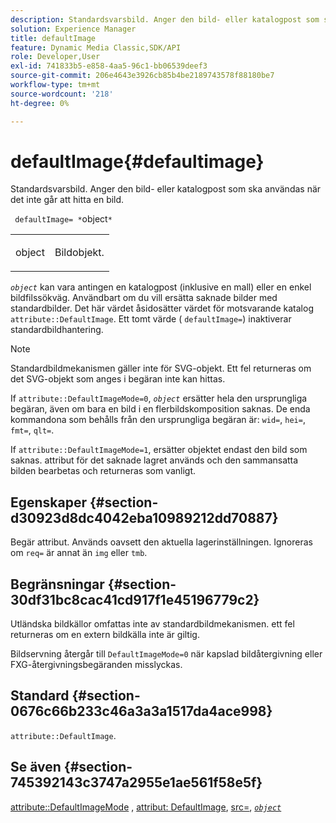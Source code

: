 ```yaml
---
description: Standardsvarsbild. Anger den bild- eller katalogpost som ska användas när det inte går att hitta en bild.
solution: Experience Manager
title: defaultImage
feature: Dynamic Media Classic,SDK/API
role: Developer,User
exl-id: 741833b5-e858-4aa5-96c1-bb06539deef3
source-git-commit: 206e4643e3926cb85b4be2189743578f88180be7
workflow-type: tm+mt
source-wordcount: '218'
ht-degree: 0%

---
```


# defaultImage{#defaultimage}

Standardsvarsbild. Anger den bild- eller katalogpost som ska användas när det inte går att hitta en bild.

` defaultImage= *`object`*`

<table id="simpletable_C1FC14B7D9AE476DB2B10EB402944335"> 
 <tr class="strow"> 
  <td class="stentry"> <p> <span class="codeph"> <span class="varname"> object </span> </span> </p> </td> 
  <td class="stentry"> <p>Bildobjekt. </p> </td> 
 </tr> 
</table>

*`object`* kan vara antingen en katalogpost (inklusive en mall) eller en enkel bildfilssökväg. Användbart om du vill ersätta saknade bilder med standardbilder. Det här värdet åsidosätter värdet för motsvarande katalog `attribute::DefaultImage`. Ett tomt värde ( `defaultImage=`) inaktiverar standardbildhantering.

>[!NOTE]
>
>Standardbildmekanismen gäller inte för SVG-objekt. Ett fel returneras om det SVG-objekt som anges i begäran inte kan hittas.

If `attribute::DefaultImageMode=0`, *`object`* ersätter hela den ursprungliga begäran, även om bara en bild i en flerbildskomposition saknas. De enda kommandona som behålls från den ursprungliga begäran är: `wid=`, `hei=`, `fmt=`, `qlt=`.

If `attribute::DefaultImageMode=1`, ersätter objektet endast den bild som saknas. attribut för det saknade lagret används och den sammansatta bilden bearbetas och returneras som vanligt.

## Egenskaper {#section-d30923d8dc4042eba10989212dd70887}

Begär attribut. Används oavsett den aktuella lagerinställningen. Ignoreras om `req=` är annat än `img` eller `tmb`.

## Begränsningar {#section-30df31bc8cac41cd917f1e45196779c2}

Utländska bildkällor omfattas inte av standardbildmekanismen. ett fel returneras om en extern bildkälla inte är giltig.

Bildservning återgår till `DefaultImageMode=0` när kapslad bildåtergivning eller FXG-återgivningsbegäranden misslyckas.

## Standard {#section-0676c66b233c46a3a3a1517da4ace998}

`attribute::DefaultImage`.

## Se även {#section-745392143c3747a2955e1ae561f58e5f}

[attribute::DefaultImageMode](../../../../../is-api/image-catalog/image-serving-api-ref/c-image-catalog-reference/c-attributes-reference/r-defaultimagemode.md#reference-8a996af162f84e46bbe9e6e0d4e26782) , [attribut: DefaultImage](../../../../../is-api/image-catalog/image-serving-api-ref/c-image-catalog-reference/c-attributes-reference/r-is-cat-defaultimage.md#reference-8e9900e129f54ed68462a3c2fc3bc433), [src=](../../../../../is-api/http-ref/image-serving-api-ref/c-http-protocol-reference/c-command-reference/r-src.md#reference-f6506637778c4c69bf106a7924a91ab1), [ *`object`* ](../../../../../is-api/http-ref/image-serving-api-ref/c-http-protocol-reference/c-data-types/r-object.md#reference-2591bd24548d462782c68d138ef795a0)
